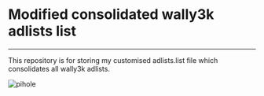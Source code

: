 # Modified consolidated wally3k adlists list

----------

This repository is for storing my customised adlists.list file which consolidates all wally3k adlists.

![pihole](https://imgur.com/ZuuafwU)